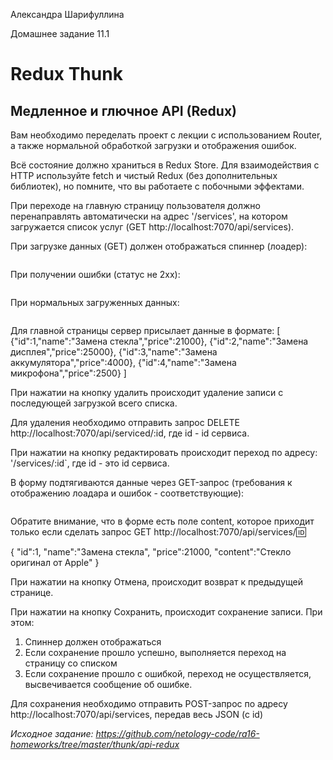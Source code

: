 Александра Шарифуллина

Домашнее задание 11.1

<h1>Redux Thunk</h1>

<h2>Медленное и глючное API (Redux)</h2>

Вам необходимо переделать проект с лекции с использованием Router, а также нормальной обработкой загрузки и отображения ошибок.

Всё состояние должно храниться в Redux Store. Для взаимодействия с HTTP используйте fetch и чистый Redux (без дополнительных библиотек), но помните, что вы работаете с побочными эффектами.

При переходе на главную страницу пользователя должно перенаправлять автоматически на адрес '/services', на котором загружается список услуг (GET http://localhost:7070/api/services).

При загрузке данных (GET) должен отображаться спиннер (лоадер):

<img src="https://raw.githubusercontent.com/netology-code/ra16-homeworks/master/thunk/api-redux/assets/spinner.png" alt=""/>

При получении ошибки (статус не 2xx):

<img src="https://raw.githubusercontent.com/netology-code/ra16-homeworks/master/thunk/api-redux/assets/error.png" alt=""/>

При нормальных загруженных данных:

<img src="https://raw.githubusercontent.com/netology-code/ra16-homeworks/master/thunk/api-redux/assets/list.png" alt=""/>

Для главной страницы сервер присылает данные в формате:
[
   {"id":1,"name":"Замена стекла","price":21000},
   {"id":2,"name":"Замена дисплея","price":25000},
   {"id":3,"name":"Замена аккумулятора","price":4000},
   {"id":4,"name":"Замена микрофона","price":2500}
]

При нажатии на кнопку удалить происходит удаление записи с последующей загрузкой всего списка.

Для удаления необходимо отправить запрос DELETE http://localhost:7070/api/serviced/:id, где id - id сервиса.

При нажатии на кнопку редактировать происходит переход по адресу: '/services/:id`, где id - это id сервиса.

В форму подтягиваются данные через GET-запрос (требования к отображению лоадара и ошибок - соответствующие):

<img src="https://raw.githubusercontent.com/netology-code/ra16-homeworks/master/thunk/api-redux/assets/edit.png" alt=""/>

Обратите внимание, что в форме есть поле content, которое приходит только если сделать запрос GET http://localhost:7070/api/services/:id:

{
    "id":1,
    "name":"Замена стекла",
    "price":21000,
    "content":"Стекло оригинал от Apple"
}

При нажатии на кнопку Отмена, происходит возврат к предыдущей странице.

При нажатии на кнопку Сохранить, происходит сохранение записи. При этом:
1. Спиннер должен отображаться
2. Если сохранение прошло успешно, выполняется переход на страницу со списком
3. Если сохранение прошло с ошибкой, переход не осуществляется, высвечивается сообщение об ошибке.

Для сохранения необходимо отправить POST-запрос по адресу http://localhost:7070/api/services, передав весь JSON (с id)

<i>Исходное задание: https://github.com/netology-code/ra16-homeworks/tree/master/thunk/api-redux</i>
